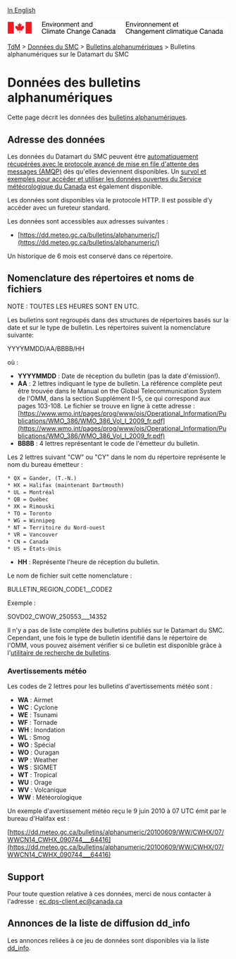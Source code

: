 [In English](readme_bulletins-datamart_en.md)

![ECCC logo](../../img_eccc-logo.png)

[TdM](../../readme_fr.md) > [Données du SMC](../readme_fr.md) > [Bulletins alphanumériques](readme_bulletins_fr.md) > Bulletins alphanumériques sur le Datamart du SMC

# Données des bulletins alphanumériques

Cette page décrit les données des [bulletins alphanumériques](readme_bulletins_fr.md).

## Adresse des données 

Les données du Datamart du SMC peuvent être [automatiquement récupérées avec le protocole avancé de mise en file d'attente des messages (AMQP)](../../msc-datamart/amqp_fr.md) dès qu'elles deviennent disponibles. Un [survol et exemples pour accéder et utiliser les données ouvertes du Service météorologique du Canada](../../usage/readme_fr.md) est également disponible.

Les données sont disponibles via le protocole HTTP. Il est possible d’y accéder avec un fureteur standard. 

Les données sont accessibles aux adresses suivantes :

* [https://dd.meteo.gc.ca/bulletins/alphanumeric/](https://dd.meteo.gc.ca/bulletins/alphanumeric/)

Un historique de 6 mois est conservé dans ce répertoire.

## Nomenclature des répertoires et noms de fichiers

NOTE : TOUTES LES HEURES SONT EN UTC.

Les bulletins sont regroupés dans des structures de répertoires basés sur la date et sur le type de bulletin.
Les répertoires suivent la nomenclature suivante:

YYYYMMDD/AA/BBBB/HH

où :
* __YYYYMMDD__ : Date de réception du bulletin (pas la date d'émission!).
* __AA__ : 2 lettres indiquant le type de bulletin. La référence complète
peut être trouvée dans le Manual on the Global Telecommunication System de
l'OMM, dans la section Supplément II-5, ce qui correspond aux pages
103-108. Le fichier se trouve en ligne à cette adresse : [https://www.wmo.int/pages/prog/www/ois/Operational_Information/Publications/WMO_386/WMO_386_Vol_I_2009_fr.pdf](https://www.wmo.int/pages/prog/www/ois/Operational_Information/Publications/WMO_386/WMO_386_Vol_I_2009_fr.pdf)
* __BBBB__ : 4 lettres représentant le code de l'émetteur du bulletin.

Les 2 lettres suivant "CW" ou "CY" dans le nom du répertoire représente le 
nom du bureau émetteur :

    * QX = Gander, (T.-N.) 
    * HX = Halifax (maintenant Dartmouth)  
    * UL = Montréal  
    * QB = Québec 
    * XK = Rimouski  
    * TO = Toronto  
    * WG = Winnipeg  
    * NT = Territoire du Nord-ouest  
    * VR = Vancouver  
    * CN = Canada  
    * US = États-Unis 
* __HH__ : Représente l'heure de réception du bulletin.

Le nom de fichier suit cette nomenclature :

BULLETIN_REGION_CODE1__CODE2

Exemple :

SOVD02_CWOW_250553___14352

Il n'y a pas de liste complète des bulletins publiés sur le Datamart du SMC.
Cependant, une fois le type de bulletin identifié dans le répertoire de
l'OMM, vous pouvez aisément vérifier si ce bulletin est disponible grâce à
l'[utilitaire de recherche de bulletins](https://collaboration.cmc.ec.gc.ca/cmc/cmos/public_doc/msc-data/bulletins/CMC_Bulletin_Search_Help_fr.pdf).

### Avertissements météo

Les codes de 2 lettres pour les bulletins d'avertissements météo sont :
* __WA__ : Airmet
* __WC__ : Cyclone
* __WE__ : Tsunami
* __WF__ : Tornade
* __WH__ : Inondation
* __WL__ : Smog
* __WO__ : Spécial
* __WO__ : Ouragan
* __WP__ : Weather
* __WS__ : SIGMET
* __WT__ : Tropical
* __WU__ : Orage
* __WV__ : Volcanique
* __WW__ : Météorologique

Un exemple d'avertissement météo reçu le 9 juin 2010 à 07 UTC émit par le 
bureau d'Halifax est :

[https://dd.meteo.gc.ca/bulletins/alphanumeric/20100609/WW/CWHX/07/WWCN14_CWHX_090744___64416](https://dd.meteo.gc.ca/bulletins/alphanumeric/20100609/WW/CWHX/07/WWCN14_CWHX_090744___64416)

## Support

Pour toute question relative à ces données, merci de nous contacter à l'adresse : ec.dps-client.ec@canada.ca

## Annonces de la liste de diffusion dd_info 

Les annonces reliées à ce jeu de données sont disponibles via la liste [dd_info](https://lists.ec.gc.ca/cgi-bin/mailman/listinfo/dd_info).




























